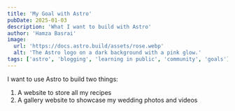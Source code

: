 ```yaml
---
title: 'My Goal with Astro'
pubDate: 2025-01-03
description: 'What I want to build with Astro'
author: 'Hamza Basrai'
image:
  url: 'https://docs.astro.build/assets/rose.webp'
  alt: 'The Astro logo on a dark background with a pink glow.'
tags: ['astro', 'blogging', 'learning in public', 'community', 'goals']
---
```


I want to use Astro to build two things:

1. A website to store all my recipes
2. A gallery website to showcase my wedding photos and videos
